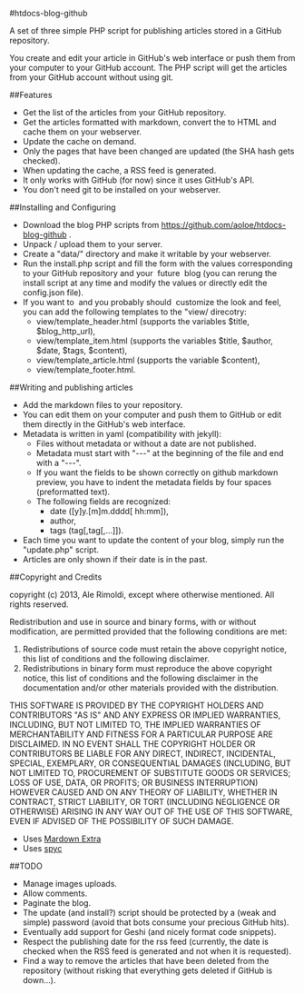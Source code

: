 #htdocs-blog-github

A set of three simple PHP script for publishing articles stored in a GitHub repository.

You create and edit your article in GitHub's web interface or push them from your computer to your GitHub account.
The PHP script will get the articles from your GitHub account without using git.

##Features

- Get the list of the articles from your GitHub repository.
- Get the articles formatted with markdown, convert the to HTML and cache them on your webserver.
- Update the cache on demand.
- Only the pages that have been changed are updated (the SHA hash gets checked).
- When updating the cache, a RSS feed is generated.
- It only works with GitHub (for now) since it uses GitHub's API.
- You don't need git to be installed on your webserver.

##Installing and Configuring

- Download the blog PHP scripts from https://github.com/aoloe/htdocs-blog-github .
- Unpack / upload them to your server.
- Create a "data/" directory and make it writable by your webserver.
- Run the install.php script and fill the form with the values corresponding to your GitHub repository and your ­ future ­ blog (you can rerung the install script at any time and modify the values or directly edit the config.json file).
- If you want to ­ and you probably should ­ customize the look and feel, you can add the following templates to the "view/ direcotry:
  - view/template_header.html (supports the variables $title, $blog_http_url),
  - view/template_item.html (supports the variables $title, $author, $date, $tags, $content),
  - view/template_article.html (supports the variable $content),
  - view/template_footer.html.

##Writing and publishing articles

- Add the markdown files to your repository.
- You can edit them on your computer and push them to GitHub or edit them directly in the GitHub's web interface.
- Metadata is written in yaml (compatibility with jekyll):
  - Files without metadata or without a date are not published.
  - Metadata must start with "---" at the beginning of the file and end with a "---".
  - If you want the fields to be shown correctly on github markdown preview, you have to indent the metadata fields by four spaces (preformatted text).
  - The following fields are recognized:
    - date ([y]y.[m]m.dddd[ hh:mm]),
    - author,
    - tags (tag[,tag[,...]]).
- Each time you want to update the content of your blog, simply run the "update.php" script.
- Articles are only shown if their date is in the past.

##Copyright and Credits

copyright (c) 2013, Ale Rimoldi, except where otherwise mentioned.
All rights reserved.

Redistribution and use in source and binary forms, with or without modification, are permitted provided that the following conditions are met:

1. Redistributions of source code must retain the above copyright notice, this list of conditions and the following disclaimer.
2. Redistributions in binary form must reproduce the above copyright notice, this list of conditions and the following disclaimer in the documentation and/or other materials provided with the distribution.

THIS SOFTWARE IS PROVIDED BY THE COPYRIGHT HOLDERS AND CONTRIBUTORS "AS IS" AND ANY EXPRESS OR IMPLIED WARRANTIES, INCLUDING, BUT NOT LIMITED TO, THE IMPLIED WARRANTIES OF MERCHANTABILITY AND FITNESS FOR A PARTICULAR PURPOSE ARE DISCLAIMED. IN NO EVENT SHALL THE COPYRIGHT HOLDER OR CONTRIBUTORS BE LIABLE FOR ANY DIRECT, INDIRECT, INCIDENTAL, SPECIAL, EXEMPLARY, OR CONSEQUENTIAL DAMAGES (INCLUDING, BUT NOT LIMITED TO, PROCUREMENT OF SUBSTITUTE GOODS OR SERVICES; LOSS OF USE, DATA, OR PROFITS; OR BUSINESS INTERRUPTION) HOWEVER CAUSED AND ON ANY THEORY OF LIABILITY, WHETHER IN CONTRACT, STRICT LIABILITY, OR TORT (INCLUDING NEGLIGENCE OR OTHERWISE) ARISING IN ANY WAY OUT OF THE USE OF THIS SOFTWARE, EVEN IF ADVISED OF THE POSSIBILITY OF SUCH DAMAGE.

- Uses [Mardown Extra](http://michelf.ca/projects/php-markdown/extra/)
- Uses [spyc](http://spyc.sf.net)

##TODO

- Manage images uploads.
- Allow comments.
- Paginate the blog.
- The update (and install?) script should be protected by a (weak and simple) password (avoid that bots consume your precious GitHub hits).
- Eventually add support for Geshi (and nicely format code snippets).
- Respect the publishing date for the rss feed (currently, the date is checked when the RSS feed is generated and not when it is requested).
- Find a way to remove the articles that have been deleted from the repository (without risking that everything gets deleted if GitHub is down...).
